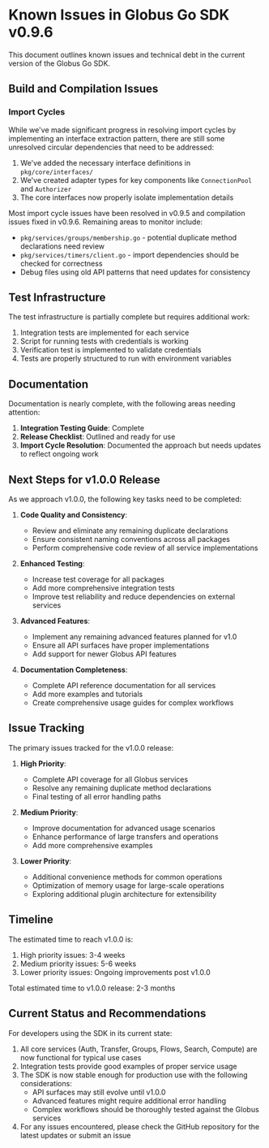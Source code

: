 <!-- SPDX-License-Identifier: Apache-2.0 -->
<!-- SPDX-FileCopyrightText: 2025 Scott Friedman and Project Contributors -->
# Known Issues in Globus Go SDK v0.9.6

This document outlines known issues and technical debt in the current version of the Globus Go SDK.

## Build and Compilation Issues

### Import Cycles

While we've made significant progress in resolving import cycles by implementing an interface extraction pattern, there are still some unresolved circular dependencies that need to be addressed:

1. We've added the necessary interface definitions in `pkg/core/interfaces/`
2. We've created adapter types for key components like `ConnectionPool` and `Authorizer`
3. The core interfaces now properly isolate implementation details

Most import cycle issues have been resolved in v0.9.5 and compilation issues fixed in v0.9.6. Remaining areas to monitor include:

- `pkg/services/groups/membership.go` - potential duplicate method declarations need review
- `pkg/services/timers/client.go` - import dependencies should be checked for correctness
- Debug files using old API patterns that need updates for consistency

## Test Infrastructure

The test infrastructure is partially complete but requires additional work:

1. Integration tests are implemented for each service
2. Script for running tests with credentials is working
3. Verification test is implemented to validate credentials
4. Tests are properly structured to run with environment variables

## Documentation

Documentation is nearly complete, with the following areas needing attention:

1. **Integration Testing Guide**: Complete
2. **Release Checklist**: Outlined and ready for use
3. **Import Cycle Resolution**: Documented the approach but needs updates to reflect ongoing work

## Next Steps for v1.0.0 Release

As we approach v1.0.0, the following key tasks need to be completed:

1. **Code Quality and Consistency**: 
   - Review and eliminate any remaining duplicate declarations
   - Ensure consistent naming conventions across all packages
   - Perform comprehensive code review of all service implementations

2. **Enhanced Testing**:
   - Increase test coverage for all packages
   - Add more comprehensive integration tests
   - Improve test reliability and reduce dependencies on external services

3. **Advanced Features**:
   - Implement any remaining advanced features planned for v1.0
   - Ensure all API surfaces have proper implementations
   - Add support for newer Globus API features

4. **Documentation Completeness**:
   - Complete API reference documentation for all services
   - Add more examples and tutorials
   - Create comprehensive usage guides for complex workflows

## Issue Tracking

The primary issues tracked for the v1.0.0 release:

1. **High Priority**:
   - Complete API coverage for all Globus services
   - Resolve any remaining duplicate method declarations
   - Final testing of all error handling paths

2. **Medium Priority**:
   - Improve documentation for advanced usage scenarios
   - Enhance performance of large transfers and operations
   - Add more comprehensive examples

3. **Lower Priority**:
   - Additional convenience methods for common operations
   - Optimization of memory usage for large-scale operations
   - Exploring additional plugin architecture for extensibility

## Timeline

The estimated time to reach v1.0.0 is:

1. High priority issues: 3-4 weeks
2. Medium priority issues: 5-6 weeks
3. Lower priority issues: Ongoing improvements post v1.0.0

Total estimated time to v1.0.0 release: 2-3 months

## Current Status and Recommendations

For developers using the SDK in its current state:

1. All core services (Auth, Transfer, Groups, Flows, Search, Compute) are now functional for typical use cases
2. Integration tests provide good examples of proper service usage
3. The SDK is now stable enough for production use with the following considerations:
   - API surfaces may still evolve until v1.0.0
   - Advanced features might require additional error handling
   - Complex workflows should be thoroughly tested against the Globus services
4. For any issues encountered, please check the GitHub repository for the latest updates or submit an issue